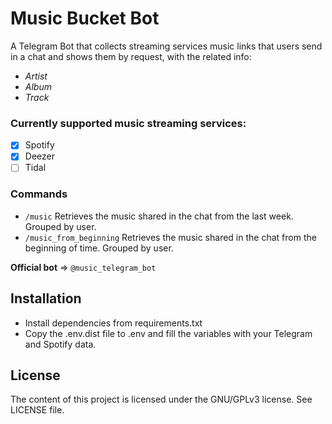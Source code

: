 # Music Bucket Bot

A Telegram Bot that collects streaming services music links that users send in a chat and shows them by request, with the related info:
- *Artist*
- *Album*
- *Track*

### Currently supported music streaming services:
- [x] Spotify
- [x] Deezer
- [ ] Tidal

### Commands
- ```/music``` Retrieves the music shared in the chat from the last week. Grouped by user.
- ```/music_from_beginning``` Retrieves the music shared in the chat from the beginning of time. Grouped by user.


**Official bot** => ```@music_telegram_bot```

## Installation
- Install dependencies from requirements.txt
- Copy the .env.dist file to .env and fill the variables with your Telegram and Spotify data.

## License
The content of this project is licensed under the GNU/GPLv3 license. See LICENSE file.
